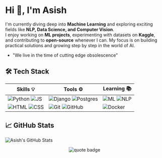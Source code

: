 # Hi 👋, I'm Asish

I'm currently diving deep into **Machine Learning** and exploring exciting fields like **NLP, Data Science, and Computer Vision**.  
I enjoy working on **ML projects**, experimenting with datasets on **Kaggle**, and contributing to **open-source** whenever I can. 
My focus is on building practical solutions and growing step by step in the world of AI.  

-    "We live in the time of cutting edge obsolescence"

## 🛠️ Tech Stack
| Skills 💡 | Tools ⚙️ | Learning 📚 |
|----------|-----------|-------------|
| ![Python](https://img.shields.io/badge/-Python-05122A?style=flat&logo=python) ![JS](https://img.shields.io/badge/-JavaScript-05122A?style=flat&logo=javascript) | ![Django](https://img.shields.io/badge/-Django-05122A?style=flat&logo=django) ![Postgres](https://img.shields.io/badge/-PostgreSQL-05122A?style=flat&logo=postgresql) | ![ML](https://img.shields.io/badge/-Machine%20Learning-05122A?style=flat&logo=scikit-learn) ![NLP](https://img.shields.io/badge/-NLP-05122A?style=flat&logo=ai) |
| ![HTML](https://img.shields.io/badge/-HTML5-05122A?style=flat&logo=html5) ![CSS](https://img.shields.io/badge/-CSS3-05122A?style=flat&logo=css3) | ![Git](https://img.shields.io/badge/-Git-05122A?style=flat&logo=git) ![GitHub](https://img.shields.io/badge/-GitHub-05122A?style=flat&logo=github) | ![Docker](https://img.shields.io/badge/-Docker-05122A?style=flat&logo=docker) |

## 📈 GitHub Stats
![Asish's GitHub Stats](https://github-readme-stats.vercel.app/api?username=asishjose&show_icons=true&theme=radical)


<p align="center">
  <img src="https://img.shields.io/badge/Quote-First%2C%20solve%20the%20problem%2C%20then%20write%20the%20code.-blueviolet?style=for-the-badge&logo=python&logoColor=white" alt="quote badge"/>
</p>

<!---
asishjose/asishjose is a ✨ special ✨ repository because its `README.md` (this file) appears on your GitHub profile.
You can click the Preview link to take a look at your changes.
--->
